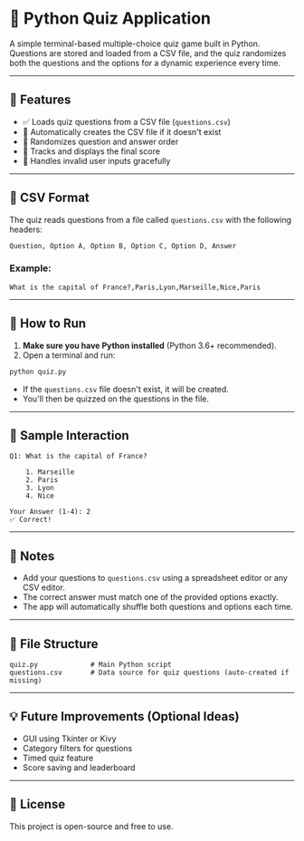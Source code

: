 
# 🧠 Python Quiz Application

A simple terminal-based multiple-choice quiz game built in Python. Questions are stored and loaded from a CSV file, and the quiz randomizes both the questions and the options for a dynamic experience every time.

---

## 📁 Features

- ✅ Loads quiz questions from a CSV file (`questions.csv`)
- 📝 Automatically creates the CSV file if it doesn't exist
- 🔀 Randomizes question and answer order
- 🧠 Tracks and displays the final score
- 🚫 Handles invalid user inputs gracefully

---

## 📄 CSV Format

The quiz reads questions from a file called `questions.csv` with the following headers:

```
Question, Option A, Option B, Option C, Option D, Answer
```

### Example:
```csv
What is the capital of France?,Paris,Lyon,Marseille,Nice,Paris
```

---

## 🚀 How to Run

1. **Make sure you have Python installed** (Python 3.6+ recommended).
2. Open a terminal and run:

```bash
python quiz.py
```

- If the `questions.csv` file doesn't exist, it will be created.
- You'll then be quizzed on the questions in the file.

---

## 🧪 Sample Interaction

```
Q1: What is the capital of France?

    1. Marseille
    2. Paris
    3. Lyon
    4. Nice

Your Answer (1-4): 2
✅ Correct!
```

---

## 📌 Notes

- Add your questions to `questions.csv` using a spreadsheet editor or any CSV editor.
- The correct answer must match one of the provided options exactly.
- The app will automatically shuffle both questions and options each time.

---

## 📂 File Structure

```
quiz.py             # Main Python script
questions.csv       # Data source for quiz questions (auto-created if missing)
```

---

## 💡 Future Improvements (Optional Ideas)

- GUI using Tkinter or Kivy
- Category filters for questions
- Timed quiz feature
- Score saving and leaderboard

---

## 📜 License

This project is open-source and free to use.
